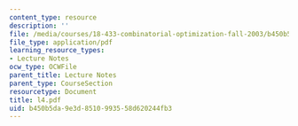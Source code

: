 ```yaml
---
content_type: resource
description: ''
file: /media/courses/18-433-combinatorial-optimization-fall-2003/b450b5da9e3d8510993558d620244fb3_l4.pdf
file_type: application/pdf
learning_resource_types:
- Lecture Notes
ocw_type: OCWFile
parent_title: Lecture Notes
parent_type: CourseSection
resourcetype: Document
title: l4.pdf
uid: b450b5da-9e3d-8510-9935-58d620244fb3
---
```


